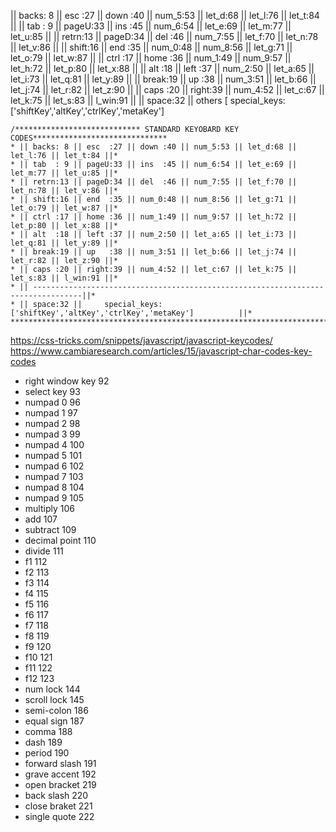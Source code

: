 || backs: 8 || esc  :27 || down :40 || num_5:53 || let_d:68 || let_l:76 || let_t:84 ||
|| tab  : 9 || pageU:33 || ins  :45 || num_6:54 || let_e:69 || let_m:77 || let_u:85 ||
|| retrn:13 || pageD:34 || del  :46 || num_7:55 || let_f:70 || let_n:78 || let_v:86 ||
|| shift:16 || end  :35 || num_0:48 || num_8:56 || let_g:71 || let_o:79 || let_w:87 ||
|| ctrl :17 || home :36 || num_1:49 || num_9:57 || let_h:72 || let_p:80 || let_x:88 ||
|| alt  :18 || left :37 || num_2:50 || let_a:65 || let_i:73 || let_q:81 || let_y:89 ||
|| break:19 || up   :38 || num_3:51 || let_b:66 || let_j:74 || let_r:82 || let_z:90 ||
|| caps :20 || right:39 || num_4:52 || let_c:67 || let_k:75 || let_s:83 || l_win:91 ||
|| space:32 || others [ special_keys: ['shiftKey','altKey','ctrlKey','metaKey']


```
/**************************** STANDARD KEYOBARD KEY CODES******************************
* || backs: 8 || esc  :27 || down :40 || num_5:53 || let_d:68 || let_l:76 || let_t:84 ||*
* || tab  : 9 || pageU:33 || ins  :45 || num_6:54 || let_e:69 || let_m:77 || let_u:85 ||*
* || retrn:13 || pageD:34 || del  :46 || num_7:55 || let_f:70 || let_n:78 || let_v:86 ||*
* || shift:16 || end  :35 || num_0:48 || num_8:56 || let_g:71 || let_o:79 || let_w:87 ||*
* || ctrl :17 || home :36 || num_1:49 || num_9:57 || let_h:72 || let_p:80 || let_x:88 ||*
* || alt  :18 || left :37 || num_2:50 || let_a:65 || let_i:73 || let_q:81 || let_y:89 ||*
* || break:19 || up   :38 || num_3:51 || let_b:66 || let_j:74 || let_r:82 || let_z:90 ||*
* || caps :20 || right:39 || num_4:52 || let_c:67 || let_k:75 || let_s:83 || l_win:91 ||*
* || ---------------------------------------------------------------------------------||*
* || space:32 ||     special_keys: ['shiftKey','altKey','ctrlKey','metaKey']          ||*
***************************************************************************************/
```

https://css-tricks.com/snippets/javascript/javascript-keycodes/
https://www.cambiaresearch.com/articles/15/javascript-char-codes-key-codes

- right window key  92
- select key  93
- numpad 0  96
- numpad 1  97
- numpad 2  98
- numpad 3  99
- numpad 4  100
- numpad 5  101
- numpad 6  102
- numpad 7  103
- numpad 8  104
- numpad 9  105
- multiply  106
- add  107
- subtract  109
- decimal point  110
- divide  111
- f1  112
- f2  113
- f3  114
- f4  115
- f5  116
- f6  117
- f7  118
- f8  119
- f9  120
- f10  121
- f11  122
- f12  123
- num lock  144
- scroll lock  145
- semi-colon  186
- equal sign  187
- comma  188
- dash  189
- period  190
- forward slash  191
- grave accent  192
- open bracket  219
- back slash  220
- close braket  221
- single quote  222
